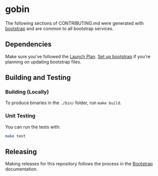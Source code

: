 # gobin

<!--- Block(custom) -->
<!--
We expect CONTRIBUTING.md to look mostly identical for all bootstrap services.

If your service requires special instructions for developers, you can place
those instructions in this block. If your service isn't special, it's safe to
leave this comment here as-is.

If the text you are about to add here applies to many or all bootstrap services,
consider adding it to the bootstrap template instead.
-->
<!--- EndBlock(custom) -->

The following sections of CONTRIBUTING.md were generated with
[bootstrap](https://github.com/getoutreach/bootstrap) and are common to all
bootstrap services.

## Dependencies

Make sure you've followed the [Launch Plan](https://outreach-io.atlassian.net/wiki/spaces/EN/pages/695698940/Launch+Plan).
[Set up bootstrap](https://outreach-io.atlassian.net/wiki/spaces/EN/pages/701596137/Services+Checklist) if you're planning on updating bootstrap files.

<!--- Block(devDependencies) -->
<!--- EndBlock(devDependencies) -->

## Building and Testing

<!--- Block(buildCustom) -->
<!--- EndBlock(buildCustom) -->

### Building (Locally)

To produce binaries in the `./bin/` folder, run `make build`.

### Unit Testing

You can run the tests with:

```bash
make test
```


## Releasing

Making releases for this repository follows the process in the [Bootstrap](https://github.com/getoutreach/bootstrap/tree/master/README.md#semver) documentation.
